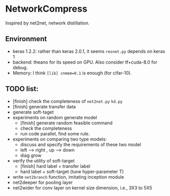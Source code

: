 # NetworkCompress

Inspired by net2net, network distillation.

## Environment
- keras 1.2.2: rather than keras 2.0.1, it seems `resnet.py` depends on keras 1
- backend: theano for its speed on GPU. Also consider tf+cuda-8.0 for debug. 
- Memory: I think `[lib] cnmem=0.1` is enough (for cifar-10).


## TODO list:
- [finish] check the completeness of `net2net.py` `kd.py`  
- [finish] generate transfer data 
- generate soft-taget
- experiments on random generate model
  - [finish] generate random feasible command 
  - check the completeness
  - run code parallel, find some rule.
- experiments on  comparing two type models:
  - discuss and specify the requirements of these two model
  - left --> right , up --> down
  - diag grow
- verify the utility of soft-target
  - [finish] hard label + transfer label
  - hard label + soft-target (tune hyper-parameter T)
- write `net2branch` function, imitating inception module
- net2deeper for pooling layer
- net2wider for conv layer on kernel size dimension, i.e., 3X3 to 5X5
